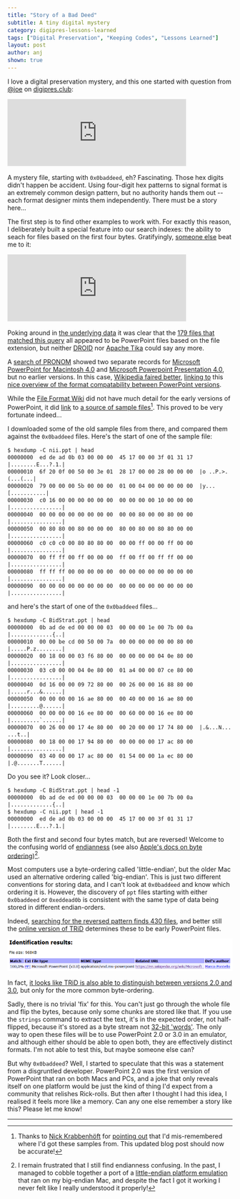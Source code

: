 ```yaml
---
title: "Story of a Bad Deed"
subtitle: A tiny digital mystery
category: digipres-lessons-learned
tags: ["Digital Preservation", "Keeping Codes", "Lessons Learned"]
layout: post
author: anj
shown: true
---
```


I love a digital preservation mystery, and this one started with question from [@joe](https://digipres.club/@joe/) on [digipres.club](https://digipres.club/):

<iframe src="https://digipres.club/@joe/99650486509645352/embed" class="mastodon-embed" style="max-width: 100%; border: 0" width="400"></iframe><script src="https://digipres.club/embed.js" async="async"></script>

A mystery file, starting with `0x0baddeed`, eh? Fascinating. Those hex digits didn't happen be accident. Using four-digit hex patterns to signal format is an extremely common design pattern, but no authority hands them out -- each format designer mints them independently. There must be a story here...
<!--break-->

The first step is to find other examples to work with. For exactly this reason, I deliberately built a special feature into our search indexes: the ability to seach for files based on the first four bytes. Gratifyingly, [someone else](https://digipres.club/@nkrabben) beat me to it:

<iframe src="https://digipres.club/@nkrabben/99650687654066239/embed" class="mastodon-embed" style="max-width: 100%; border: 0" width="400"></iframe><script src="https://digipres.club/embed.js" async="async"></script>

Poking around in [the underlying data](https://gist.github.com/anjackson/1cb69ae72eadea65a50e348b71d93d2d) it was clear that the [179 files that matched this query](https://www.webarchive.org.uk/shine/search?query=content_ffb:%220baddeed%22) all appeared to be PowerPoint files based on the file extension, but neither [DROID](https://www.nationalarchives.gov.uk/information-management/manage-information/policy-process/digital-continuity/file-profiling-tool-droid/) nor [Apache Tika](https://tika.apache.org/) could say any more.

A [search of PRONOM](http://www.nationalarchives.gov.uk/PRONOM/Format/proFormatSearch.aspx?status=new) showed two separate records for [Microsoft PowerPoint for Macintosh 4.0](http://www.nationalarchives.gov.uk/PRONOM/Format/proFormatSearch.aspx?status=detailReport&id=885) and [Microsoft Powerpoint Presentation 4.0](http://www.nationalarchives.gov.uk/PRONOM/Format/proFormatSearch.aspx?status=detailReport&id=133), but no earlier versions. In this case, [Wikipedia faired better](https://en.wikipedia.org/wiki/Microsoft_PowerPoint), [linking to](https://en.wikipedia.org/wiki/Microsoft_PowerPoint#cite_note-early-file-compatibility-252) this [nice overview of the format compatability between PowerPoint versions](https://web.archive.org/web/20130510103008/http://www.bitbetter.com/powerfaq.htm#versions).

While the [File Format Wiki](http://justsolve.archiveteam.org/wiki/PPT) did not have much detail for the early versions of PowerPoint, it did [link](http://justsolve.archiveteam.org/wiki/PPT#Sample_files) to [a source of sample files](https://web.archive.org/web/20020313074855/http://ftp.sunet.se/pub/Internet-documents/isoc/charts/presentations/)[^2]. This proved to be very fortunate indeed...

I downloaded some of the old sample files from there, and compared them against the `0x0baddeed` files. Here's the start of one of the sample file:


```
$ hexdump -C nii.ppt | head
00000000  ed de ad 0b 03 00 00 00  45 17 00 00 3f 01 31 17  |........E...?.1.|
00000010  6f 20 0f 00 50 00 3e 01  28 17 00 00 28 00 00 00  |o ..P.>.(...(...|
00000020  79 00 00 00 5b 00 00 00  01 00 04 00 00 00 00 00  |y...[...........|
00000030  c0 16 00 00 00 00 00 00  00 00 00 00 10 00 00 00  |................|
00000040  00 00 00 00 00 00 00 00  00 00 80 00 00 80 00 00  |................|
00000050  00 80 80 00 80 00 00 00  80 00 80 00 80 80 00 00  |................|
00000060  c0 c0 c0 00 80 80 80 00  00 00 ff 00 00 ff 00 00  |................|
00000070  00 ff ff 00 ff 00 00 00  ff 00 ff 00 ff ff 00 00  |................|
00000080  ff ff ff 00 00 00 00 00  00 00 00 00 00 00 00 00  |................|
00000090  00 00 00 00 00 00 00 00  00 00 00 00 00 00 00 00  |................|
```

and here's the start of one of the `0x0baddeed` files...

```
$ hexdump -C BidStrat.ppt | head
00000000  0b ad de ed 00 00 00 03  00 00 00 1e 00 7b 00 0a  |.............{..|
00000010  00 00 be cd 00 50 00 7a  00 00 00 00 00 00 80 00  |.....P.z........|
00000020  00 18 00 00 03 f6 80 00  00 00 00 00 04 0e 80 00  |................|
00000030  03 c0 00 00 04 0e 80 00  01 a4 00 00 07 ce 80 00  |................|
00000040  0d 16 00 00 09 72 80 00  00 26 00 00 16 88 80 00  |.....r...&......|
00000050  00 00 00 00 16 ae 80 00  00 40 00 00 16 ae 80 00  |.........@......|
00000060  00 00 00 00 16 ee 80 00  00 60 00 00 16 ee 80 00  |.........`......|
00000070  00 26 00 00 17 4e 80 00  00 20 00 00 17 74 80 00  |.&...N... ...t..|
00000080  00 18 00 00 17 94 80 00  00 00 00 00 17 ac 80 00  |................|
00000090  03 40 00 00 17 ac 80 00  01 54 00 00 1a ec 80 00  |.@.......T......|
```

Do you see it? Look closer...

```
$ hexdump -C BidStrat.ppt | head -1
00000000  0b ad de ed 00 00 00 03  00 00 00 1e 00 7b 00 0a  |.............{..|
$ hexdump -C nii.ppt | head -1
00000000  ed de ad 0b 03 00 00 00  45 17 00 00 3f 01 31 17  |........E...?.1.|
```

Both the first and second four bytes match, but are reversed! Welcome to the confusing world of [endianness](https://en.wikipedia.org/wiki/Endianness) (see also [Apple's docs on byte ordering](https://developer.apple.com/library/content/documentation/CoreFoundation/Conceptual/CFMemoryMgmt/Concepts/ByteOrdering.html))[^1].

Most computers use a byte-ordering called 'little-endian', but the older Mac used an alternative ordering called 'big-endian'. This is just two different conventions for storing data, and I can't look at `0x0baddeed` and know which ordering it is. However, the discovery of `ppt` files starting with either `0x0baddeed` or `0xeddead0b` is consistent with the same type of data being stored in different endian-orders.

Indeed, [searching for the reversed pattern finds 430 files](https://www.webarchive.org.uk/shine/search?query=content_ffb:%22eddead0b%22), and better still the [online version of TRiD](http://mark0.net/onlinetrid.aspx) determines these to be early PowerPoint files.

![TRiD Result](./trid-result-for-nii-ppt.png)

In fact, [it looks like TRiD is also able to distinguish between versions 2.0 and 3.0](http://file-extension.net/seeker/file_extension_ppt), but only for the more common byte-ordering.

Sadly, there is no trivial 'fix' for this. You can't just go through the whole file and flip the bytes, because only some chunks are stored like that. If you use the `strings` command to extract the text, it's in the expected order, not half-flipped, because it's stored as a byte stream not [32-bit 'words'](https://en.wikipedia.org/wiki/Word_(computer_architecture)). The only way to open these files will be to use PowerPoint 2.0 or 3.0 in an emulator, and although either should be able to open both, they are effectively distinct formats. I'm not able to test this, but maybe someone else can?

But why `0x0baddeed`? Well, I started to speculate that this was a statement from a disgruntled developer. PowerPoint 2.0 was the first version of PowerPoint that ran on both Macs and PCs, and a joke that only reveals itself on one platform would be just the kind of thing I'd expect from a community that relishes Rick-rolls. But then after I thought I had this idea, I realised it feels more like a memory. Can any one else remember a story like this? Please let me know!

----

[^1]: I remain frustrated that I still find endianness confusing. In the past, I managed to cobble together a port of a [little-endian platform emulation](https://www.marutan.net/rpcemu/) that ran on my big-endian Mac, and despite the fact I got it working I never felt like I really understood it properly!
[^2]: Thanks to [Nick Krabbenhöft](https://twitter.com/NKrabben) for [pointing out](https://twitter.com/NKrabben/status/974386913464537099) that I'd mis-remembered where I'd got these samples from. This updated blog post should now be accurate!
